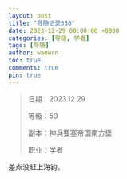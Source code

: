 ```yaml
---
layout: post
title: "导随记录530"
date: 2023-12-29 00:00:00 +0800
categories: [导随, 学者]
tags: [导随]
author: wanwan
toc: true
comments: true
pin: true
---
```

> 日期：2023.12.29
>
> 等级：50
>
> 副本：神兵要塞帝国南方堡
>
> 职业：学者

差点没赶上海钓。